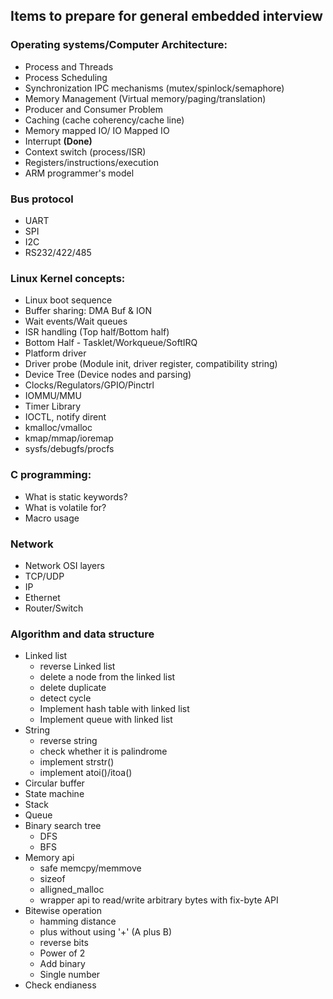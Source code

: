 ## Items to prepare for general embedded interview


### Operating systems/Computer Architecture:
- Process and Threads
- Process Scheduling
- Synchronization IPC mechanisms (mutex/spinlock/semaphore)
- Memory Management (Virtual memory/paging/translation)
- Producer and Consumer Problem
- Caching (cache coherency/cache line)
- Memory mapped IO/ IO Mapped IO
- Interrupt **(Done)**
- Context switch (process/ISR)
- Registers/instructions/execution 
- ARM programmer's model 

### Bus protocol 
- UART 
- SPI 
- I2C 
- RS232/422/485 

### Linux Kernel concepts:
- Linux boot sequence
- Buffer sharing: DMA Buf & ION
- Wait events/Wait queues
- ISR handling (Top half/Bottom half)
- Bottom Half - Tasklet/Workqueue/SoftIRQ
- Platform driver
- Driver probe (Module init, driver register, compatibility string)
- Device Tree (Device nodes and parsing)
- Clocks/Regulators/GPIO/Pinctrl
- IOMMU/MMU
- Timer Library
- IOCTL, notify dirent
- kmalloc/vmalloc
- kmap/mmap/ioremap
- sysfs/debugfs/procfs

### C programming:
- What is static keywords? 
- What is volatile for? 
- Macro usage 

### Network
- Network OSI layers
- TCP/UDP 
- IP 
- Ethernet
- Router/Switch

### Algorithm and data structure
- Linked list 
  - reverse Linked list 
  - delete a node from the linked list 
  - delete duplicate 
  - detect cycle 
  - Implement hash table with linked list 
  - Implement queue with linked list 
- String
  - reverse string 
  - check whether it is palindrome 
  - implement strstr() 
  - implement atoi()/itoa()
- Circular buffer
- State machine 
- Stack 
- Queue 
- Binary search tree 
  - DFS 
  - BFS 
- Memory api
  - safe memcpy/memmove 
  - sizeof 
  - alligned_malloc 
  - wrapper api to read/write arbitrary bytes with fix-byte API
- Bitewise operation 
  - hamming distance 
  - plus without using '+' (A plus B) 
  - reverse bits 
  - Power of 2 
  - Add binary
  - Single number 
- Check endianess 

